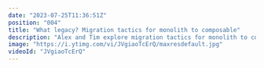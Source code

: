 ```yaml
---
date: "2023-07-25T11:36:51Z"
position: "004"
title: "What legacy? Migration tactics for monolith to composable"
description: "Alex and Tim explore migration tactics for monolith to composable architectures."
image: "https://i.ytimg.com/vi/JVgiaoTcErQ/maxresdefault.jpg"
videoId: "JVgiaoTcErQ"
---
```


